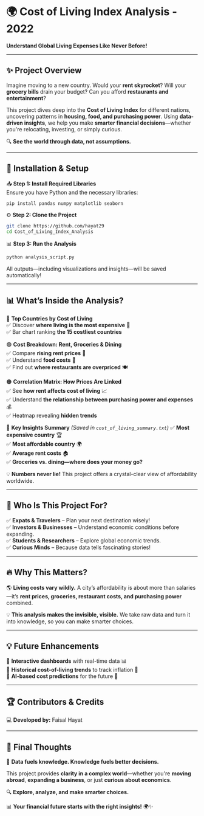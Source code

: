 # 🌍 **Cost of Living Index Analysis - 2022**  
**Understand Global Living Expenses Like Never Before!**  

---

## ✨ **Project Overview**  
Imagine moving to a new country. Would your **rent skyrocket**? Will your **grocery bills** drain your budget? Can you afford **restaurants and entertainment**?  

This project dives deep into the **Cost of Living Index** for different nations, uncovering patterns in **housing, food, and purchasing power**. Using **data-driven insights**, we help you make **smarter financial decisions**—whether you're relocating, investing, or simply curious.  

🔍 **See the world through data, not assumptions.**  

---

## 🚀 **Installation & Setup**  

📥 **Step 1: Install Required Libraries**  
Ensure you have Python and the necessary libraries:  
```bash
pip install pandas numpy matplotlib seaborn
```

⚙️ **Step 2: Clone the Project**  
```bash
git clone https://github.com/hayat29
cd Cost_of_Living_Index_Analysis
```

📊 **Step 3: Run the Analysis**  
```bash
python analysis_script.py
```
All outputs—including visualizations and insights—will be saved automatically!  

---

## 📊 **What’s Inside the Analysis?**  
🔵 **Top Countries by Cost of Living**  
✅ Discover **where living is the most expensive** 🌆  
✅ Bar chart ranking **the 15 costliest countries**  

🟢 **Cost Breakdown: Rent, Groceries & Dining**  
✅ Compare **rising rent prices** 🏡  
✅ Understand **food costs** 🍎  
✅ Find out **where restaurants are overpriced** 🍽️  

🟠 **Correlation Matrix: How Prices Are Linked**  
✅ See **how rent affects cost of living** 📈  
✅ Understand **the relationship between purchasing power and expenses** 💰  
✅ Heatmap revealing **hidden trends**  

🔴 **Key Insights Summary** *(Saved in `cost_of_living_summary.txt`)*
✅ **Most expensive country** 🏆  
✅ **Most affordable country** 🌍  
✅ **Average rent costs** 🏠  
✅ **Groceries vs. dining—where does your money go?**  

💡 **Numbers never lie!** This project offers a crystal-clear view of affordability worldwide.  

---

## 🎯 **Who Is This Project For?**  
✅ **Expats & Travelers** – Plan your next destination wisely!  
✅ **Investors & Businesses** – Understand economic conditions before expanding.  
✅ **Students & Researchers** – Explore global economic trends.  
✅ **Curious Minds** – Because data tells fascinating stories!  

---

## 🔥 **Why This Matters?**  
🌎 **Living costs vary wildly.** A city’s affordability is about more than salaries—it’s **rent prices, groceries, restaurant costs, and purchasing power** combined.  

💡 **This analysis makes the invisible, visible.** We take raw data and turn it into knowledge, so you can make smarter choices.  

---

## 💡 **Future Enhancements**  
🔄 **Interactive dashboards** with real-time data 📊  
🔎 **Historical cost-of-living trends** to track inflation 📅  
🔬 **AI-based cost predictions** for the future 🔮  

---

## 🏆 **Contributors & Credits**  
💻 **Developed by:** Faisal Hayat  

---

## 🚀 **Final Thoughts**  
📢 **Data fuels knowledge. Knowledge fuels better decisions.**  

This project provides **clarity in a complex world**—whether you're **moving abroad**, **expanding a business**, or just **curious about economics**.  

🔍 **Explore, analyze, and make smarter choices.**  

📊 **Your financial future starts with the right insights!** 🌍✨  

